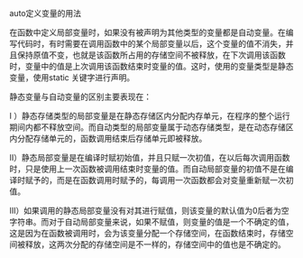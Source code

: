 auto定义变量的用法    

在函数中定义局部变量时，如果没有被声明为其他类型的变量都是自动变量。在编写代码时，有时需要在调用函数中的某个局部变量以后，这个变量的值不消失，并且保持原值不变，也就是该函数所占用的存储空间不被释放，在下次调用该函数时，变量中的值是上次调用该函数结束时变量的值。这时，使用的变量类型是静态变量，使用static 关键字进行声明。

 

  静态变量与自动变量的区别主要表现在：

Ⅰ ）静态存储类型的局部变量是在静态存储区内分配内存单元，在程序的整个运行期间内都不释放空间。而自动类型的局部变量属于动态存储类型，是在动态存储区内分配存储单元的，函数调用结束后存储单元即被释放。



Ⅱ）静态局部变量是在编译时赋初始值，并且只赋一次初值，在以后每次调用函数时，只是使用上一次函数被调用结束时变量的值。而自动局部变量的初值不是在编译时赋予的，而是在函数调用时赋予的，每调用一次函数都会对变量重新赋一次初值。



Ⅲ）如果调用的静态局部变量没有对其进行赋值，则该变量的默认值为0后者为空字符串。而对于自动局部变量来说，如果不赋值，则变量的值是一个不确定的值，这是因为在函数被调用时，会为该变量分配一个存储空间，在函数结束时，存储空间被释放，这两次分配的存储空间是不一样的，存储空间中的值也是不确定的。
